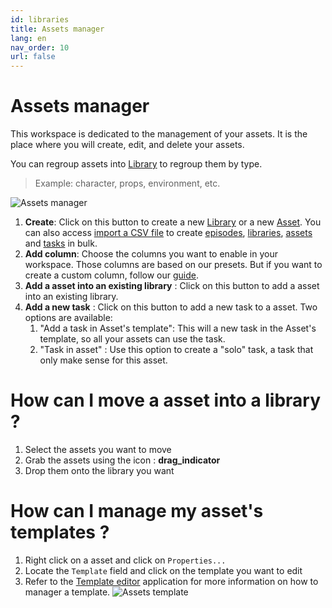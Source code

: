 ```yaml
---
id: libraries
title: Assets manager
lang: en
nav_order: 10
url: false
---
```


# Assets manager

This workspace is dedicated to the management of your assets. It is the place where you will create, edit, and delete your assets.

You can regroup assets into [Library](../items/library.md) to regroup them by type.
> Example: character, props, environment, etc.

![Assets manager](/_medias/screenshots/assetsmanager.webp)

1. **Create**: Click on this button to create a new [Library](../items/library.md) or a new [Asset](../items/asset.md). You can also access [import a CSV file](../../how-to/setup/assets.md) to create [episodes](../items/episode.md), [libraries](../items/library.md), [assets](../items/asset.md) and [tasks](../items/task.md) in bulk.
2. **Add column**: Choose the columns you want to enable in your workspace. Those columns are based on our presets. But if you want to create a custom column, follow our [guide](../../../how-to/create/column.md).
3. **Add a asset into an existing library** : Click on this button to add a asset into an existing library.
4. **Add a new task** : Click on this button to add a new task to a asset. Two options are available:
   1. "Add a task in Asset's template": This will a new task in the Asset's template, so all your assets can use the task.
   2. "Task in asset" : Use this option to create a "solo" task, a task that only make sense for this asset.

# How can I move a asset into a library ?

1. Select the assets you want to move
2. Grab the assets using the icon : <strong class="aq-icon">drag_indicator</strong>
3. Drop them onto the library you want

# How can I manage my asset's templates ?

1. Right click on a asset and click on `Properties...`
2. Locate the `Template` field and click on the template you want to edit
3. Refer to the [Template editor](/web/applications/templateeditor) application for more information on how to manager a template.
![Assets template](/_medias/screenshots/assets-template.webp)